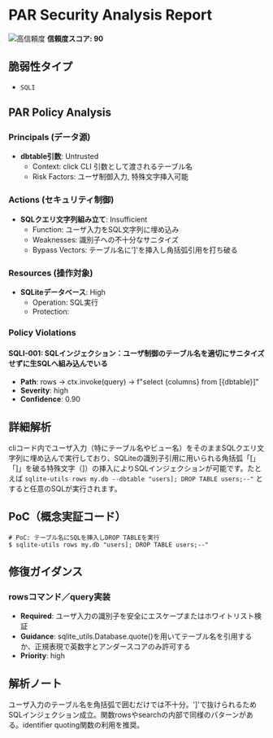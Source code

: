 # PAR Security Analysis Report

![高信頼度](https://img.shields.io/badge/信頼度-高-red) **信頼度スコア: 90**

## 脆弱性タイプ

- `SQLI`

## PAR Policy Analysis

### Principals (データ源)

- **dbtable引数**: Untrusted
  - Context: click CLI 引数として渡されるテーブル名
  - Risk Factors: ユーザ制御入力, 特殊文字挿入可能

### Actions (セキュリティ制御)

- **SQLクエリ文字列組み立て**: Insufficient
  - Function: ユーザ入力をSQL文字列に埋め込み
  - Weaknesses: 識別子への不十分なサニタイズ
  - Bypass Vectors: テーブル名に']'を挿入し角括弧引用を打ち破る

### Resources (操作対象)

- **SQLiteデータベース**: High
  - Operation: SQL実行
  - Protection: 

### Policy Violations

#### SQLI-001: SQLインジェクション：ユーザ制御のテーブル名を適切にサニタイズせずに生SQLへ組み込んでいる

- **Path**: rows -> ctx.invoke(query) -> f"select {columns} from [{dbtable}]"
- **Severity**: high
- **Confidence**: 0.90

## 詳細解析

cliコード内でユーザ入力（特にテーブル名やビュー名）をそのままSQLクエリ文字列に埋め込んで実行しており、SQLiteの識別子引用に用いられる角括弧「[」「]」を破る特殊文字（]）の挿入によりSQLインジェクションが可能です。たとえば `sqlite-utils rows my.db --dbtable "users]; DROP TABLE users;--"` とすると任意のSQLが実行されます。

## PoC（概念実証コード）

```text
# PoC: テーブル名にSQLを挿入しDROP TABLEを実行
$ sqlite-utils rows my.db "users]; DROP TABLE users;--"
```

## 修復ガイダンス

### rowsコマンド／query実装

- **Required**: ユーザ入力の識別子を安全にエスケープまたはホワイトリスト検証
- **Guidance**: sqlite_utils.Database.quote()を用いてテーブル名を引用するか、正規表現で英数字とアンダースコアのみ許可する
- **Priority**: high

## 解析ノート

ユーザ入力のテーブル名を角括弧で囲むだけでは不十分。']'で抜けられるためSQLインジェクション成立。関数rowsやsearchの内部で同様のパターンがある。identifier quoting関数の利用を推奨。


